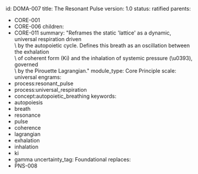 id: DOMA-007
title: The Resonant Pulse
version: 1.0
status: ratified
parents:
- CORE-001
- CORE-006
children:
- CORE-011
summary: "Reframes the static 'lattice' as a dynamic, universal respiration driven\
  \ by the autopoietic cycle. Defines this breath as an oscillation between the exhalation\
  \ of coherent form (Ki) and the inhalation of systemic pressure (\u0393), governed\
  \ by the Pirouette Lagrangian."
module_type: Core Principle
scale: universal
engrams:
- process:resonant_pulse
- process:universal_respiration
- concept:autopoietic_breathing
keywords:
- autopoiesis
- breath
- resonance
- pulse
- coherence
- lagrangian
- exhalation
- inhalation
- ki
- gamma
uncertainty_tag: Foundational
replaces:
- PNS-008